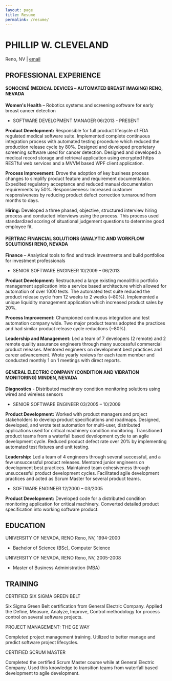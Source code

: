 ```yaml
---
layout: page
title: Resume
permalink: /resume/
---
```


# PHILLIP W. CLEVELAND
Reno, NV | [email](mailto:phil.cleveland@gmail.com)

## PROFESSIONAL EXPERIENCE

#### SONOCINÉ (MEDICAL DEVICES – AUTOMATED BREAST IMAGING) RENO, NEVADA

**Women's Health** – Robotics systems and screening software for early breast cancer detection

* SOFTWARE DEVELOPMENT MANAGER 06/2013 - PRESENT

**Product Development:** Responsible for full product lifecycle of FDA regulated medical software suite. Implemented complete continuous integration process with automated testing procedure which reduced the production release cycle by 80%. Designed and developed proprietary screening software used for cancer detection. Designed and developed a medical record storage and retrieval application using encrypted https RESTful web services and a MVVM based WPF client application.

**Process Improvement:** Drove the adoption of key business process changes to simplify product feature and requirement documentation. Expedited regulatory acceptance and reduced manual documentation requirements by 50%.
Responsiveness: Increased customer responsiveness by reducing product defect correction turnaround from months to days.

**Hiring:** Developed a three phased, objective, structured interview hiring process and conducted interviews using the process. This process used standardized scoring of situational judgement questions to determine good employee fit.

#### PERTRAC FINANCIAL SOLUTIONS (ANALYTIC AND WORKFLOW SOLUTIONS) RENO, NEVADA

**Finance** – Analytical tools to find and track investments and build portfolios for investment professionals

* SENIOR SOFTWARE ENGINEER 10/2009 – 06/2013

**Product Development:** Restructured a large existing monolithic portfolio management application into a service based architecture which allowed for automation of over 1000 tests. The automated test suite reduced the product release cycle from 12 weeks to 2 weeks (~80%). Implemented a unique liquidity management application which increased product sales by 20%.

**Process Improvement:** Championed continuous integration and test automation company wide. Two major product teams adopted the practices and had similar product release cycle reductions (~80%).

**Leadership and Management:** Led a team of 7 developers (2 remote) and 2 remote quality assurance engineers through many successful commercial product releases. Mentored engineers on development best practices and career advancement. Wrote yearly reviews for each team member and conducted monthly 1 on 1 meetings with direct reports.

#### GENERAL ELECTRIC COMPANY (CONDITION AND VIBRATION MONITORING) MINDEN, NEVADA

**Diagnostics** - Distributed machinery condition monitoring solutions using wired and wireless sensors

* SENIOR SOFTWARE ENGINEER 03/2005 – 10/2009

**Product Development:** Worked with product managers and project stakeholders to develop product specifications and roadmaps. Designed, developed, and wrote test automation for multi-user, distributed applications used for critical machinery condition monitoring. Transitioned product teams from a waterfall based development cycle to an agile development cycle. Reduced product defect rate over 20% by implementing automated test fixtures and unit testing.

**Leadership:** Led a team of 4 engineers through several successful, and a few unsuccessful product releases. Mentored junior engineers on development best practices. Maintained team cohesiveness through unsuccessful product development cycles. Facilitated agile development practices and acted as Scrum Master for several product teams.

* SOFTWARE ENGINEER 12/2000 – 03/2005

**Product Development:** Developed code for a distributed condition monitoring application for critical machinery. Converted detailed product specification into working software product.

## EDUCATION
UNIVERSITY OF NEVADA, RENO Reno, NV, 1994-2000
* Bachelor of Science (BSc), Computer Science

UNIVERSITY OF NEVADA, RENO Reno, NV, 2005-2008
* Master of Business Administration (MBA)

## TRAINING
CERTIFIED SIX SIGMA GREEN BELT

Six Sigma Green Belt certification from General Electric Company. Applied the Define, Measure, Analyze, Improve, Control methodology for process control on several software projects.

PROJECT MANAGEMENT: THE GE WAY

Completed project management training. Utilized to better manage and predict software project lifecycles.

CERTIFIED SCRUM MASTER

Completed the certified Scrum Master course while at General Electric Company. Used this knowledge to transition teams from waterfall based development to agile development.